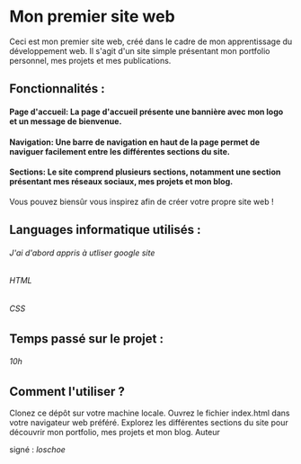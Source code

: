 # Mon premier site web
Ceci est mon premier site web, créé dans le cadre de mon apprentissage du développement web. Il s'agit d'un site simple présentant mon portfolio personnel, mes projets et mes publications.

## Fonctionnalités : 
#### Page d'accueil: La page d'accueil présente une bannière avec mon logo et un message de bienvenue.
#### Navigation: Une barre de navigation en haut de la page permet de naviguer facilement entre les différentes sections du site.
#### Sections: Le site comprend plusieurs sections, notamment une section présentant mes réseaux sociaux, mes projets et mon blog.

Vous pouvez biensûr vous inspirez afin de créer votre propre site web ! 

## Languages informatique utilisés : 
###### J'ai d'abord appris à utliser google site
###### HTML
###### CSS

## Temps passé sur le projet : 
###### 10h

## Comment l'utiliser ? 
Clonez ce dépôt sur votre machine locale.
Ouvrez le fichier index.html dans votre navigateur web préféré.
Explorez les différentes sections du site pour découvrir mon portfolio, mes projets et mon blog.
Auteur

signé : *loschoe*
